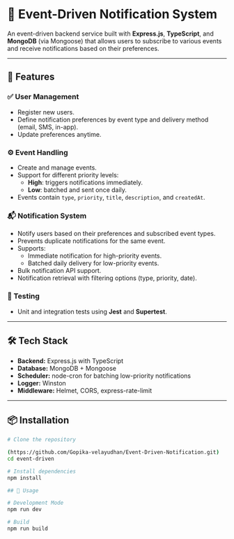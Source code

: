 # 📢 Event-Driven Notification System

An event-driven backend service built with **Express.js**, **TypeScript**, and **MongoDB** (via Mongoose) that allows users to subscribe to various events and receive notifications based on their preferences.

---

## 🧠 Features

### ✅ User Management
- Register new users.
- Define notification preferences by event type and delivery method (email, SMS, in-app).
- Update preferences anytime.

### ⚙️ Event Handling
- Create and manage events.
- Support for different priority levels:
  - **High**: triggers notifications immediately.
  - **Low**: batched and sent once daily.
- Events contain `type`, `priority`, `title`, `description`, and `createdAt`.

### 📬 Notification System
- Notify users based on their preferences and subscribed event types.
- Prevents duplicate notifications for the same event.
- Supports:
  - Immediate notification for high-priority events.
  - Batched daily delivery for low-priority events.
- Bulk notification API support.
- Notification retrieval with filtering options (type, priority, date).

### 🧪 Testing
- Unit and integration tests using **Jest** and **Supertest**.

---

## 🛠 Tech Stack

- **Backend:** Express.js with TypeScript
- **Database:** MongoDB + Mongoose
- **Scheduler:** node-cron for batching low-priority notifications
- **Logger:** Winston
- **Middleware:** Helmet, CORS, express-rate-limit

---

## 📦 Installation

```bash
# Clone the repository

(https://github.com/Gopika-velayudhan/Event-Driven-Notification.git)
cd event-driven

# Install dependencies
npm install

## 🚀 Usage

# Development Mode
npm run dev

# Build
npm run build





